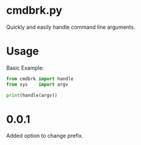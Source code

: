 # cmdbrk.py
Quickly and easily handle command line arguments.

# Usage

Basic Example:

```python
from cmdbrk import handle
from sys    import argv

print(handle(argv))
```

# 0.0.1
Added option to change prefix.

